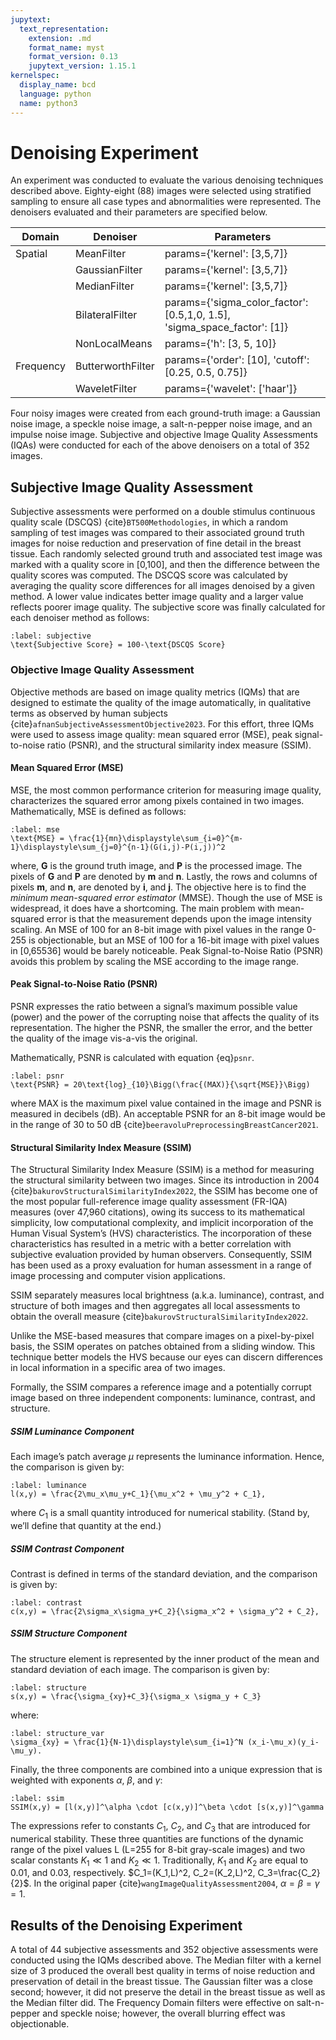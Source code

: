 ```yaml
---
jupytext:
  text_representation:
    extension: .md
    format_name: myst
    format_version: 0.13
    jupytext_version: 1.15.1
kernelspec:
  display_name: bcd
  language: python
  name: python3
---
```

# Denoising Experiment

An experiment was conducted to evaluate the various denoising techniques described above. Eighty-eight (88) images were selected using stratified sampling to ensure all case types and abnormalities were represented. The denoisers evaluated and their parameters are specified below.

| Domain     | Denoiser          | Parameters                                                               |
|------------|-------------------|--------------------------------------------------------------------------|
| Spatial    | MeanFilter        | params={'kernel': [3,5,7]}                                               |
|            | GaussianFilter    | params={'kernel': [3,5,7]}                                               |
|            | MedianFilter      | params={'kernel': [3,5,7]}                                               |
|            | BilateralFilter   | params={'sigma_color_factor': [0.5,1,0, 1.5], 'sigma_space_factor': [1]} |
|            | NonLocalMeans     | params={'h': [3, 5, 10]}                                                 |
| Frequency  | ButterworthFilter | params={'order': [10], 'cutoff': [0.25, 0.5, 0.75]}                      |
|            | WaveletFilter     | params={'wavelet': ['haar']}                                             |

Four noisy images were created from each ground-truth image: a Gaussian noise image, a speckle noise image, a salt-n-pepper noise image, and an impulse noise image. Subjective and objective Image Quality Assessments (IQAs) were conducted for each of the above denoisers on a total of 352 images.

## Subjective Image Quality Assessment

Subjective assessments were performed on a double stimulus continuous quality scale (DSCQS) {cite}`BT500Methodologies`, in which a random sampling of test images was compared to their associated ground truth images for noise reduction and preservation of fine detail in the breast tissue. Each randomly selected ground truth and associated test image was marked with a quality score in [0,100], and then the difference between the quality scores was computed. The DSCQS score was calculated by averaging the quality score differences for all images denoised by a given method. A lower value indicates better image quality and a larger value reflects poorer image quality. The subjective score was finally calculated for each denoiser method as follows:

```{math}
:label: subjective
\text{Subjective Score} = 100-\text{DSCQS Score}
```

### Objective Image Quality Assessment

Objective methods are based on image quality metrics (IQMs) that are designed to estimate the quality of the image automatically, in qualitative terms as observed by human subjects {cite}`afnanSubjectiveAssessmentObjective2023`.  For this effort, three IQMs were used to assess image quality: mean squared error (MSE), peak signal-to-noise ratio (PSNR), and the structural similarity index measure (SSIM).

#### Mean Squared Error (MSE)

MSE, the most common performance criterion for measuring image quality, characterizes the squared error among pixels contained in two images. Mathematically, MSE is defined as follows:

```{math}
:label: mse
\text{MSE} = \frac{1}{mn}\displaystyle\sum_{i=0}^{m-1}\displaystyle\sum_{j=0}^{n-1}(G(i,j)-P(i,j))^2
```

where, **G** is the ground truth image, and **P** is the processed image. The pixels of **G** and **P** are denoted by **m** and **n**. Lastly, the rows and columns of pixels **m**, and **n**, are denoted by **i**, and **j**.
The objective here is to find the *minimum mean-squared error estimator* (MMSE).
Though the use of MSE is widespread, it does have a shortcoming. The main problem with mean-squared error is that the measurement depends upon the image intensity scaling. An MSE of 100 for an 8-bit image with pixel values in the range 0-255 is objectionable, but an MSE of 100 for a 16-bit image with pixel values in [0,65536] would be barely noticeable.
Peak Signal-to-Noise Ratio (PSNR) avoids this problem by scaling the MSE according to the image range.

#### Peak Signal-to-Noise Ratio (PSNR)

PSNR expresses the ratio between a signal’s maximum possible value (power) and the power of the corrupting noise that affects the quality of its representation.  The higher the PSNR, the smaller the error, and the better the quality of the image vis-a-vis the original.

Mathematically, PSNR is calculated with equation {eq}`psnr`.

```{math}
:label: psnr
\text{PSNR} = 20\text{log}_{10}\Bigg(\frac{(MAX)}{\sqrt{MSE}}\Bigg)
```

where MAX is the maximum pixel value contained in the image and PSNR is measured in decibels (dB). An acceptable PSNR for an 8-bit image would be in the range of 30 to 50 dB {cite}`beeravoluPreprocessingBreastCancer2021`.

#### Structural Similarity Index Measure (SSIM)

The Structural Similarity Index Measure (SSIM) is a method for measuring the structural similarity between two images. Since its introduction in 2004 {cite}`bakurovStructuralSimilarityIndex2022`, the SSIM has become one of the most popular full-reference image quality assessment (FR-IQA) measures (over 47,960 citations), owing its success to its mathematical simplicity, low computational complexity, and implicit incorporation of the Human Visual System’s (HVS) characteristics. The incorporation of these characteristics has resulted in a metric with a better correlation with subjective evaluation provided by human observers. Consequently, SSIM has been used as a proxy evaluation for human assessment in a range of image processing and computer vision applications.

SSIM separately measures local brightness (a.k.a. luminance), contrast, and structure of both images and then aggregates all local assessments to obtain the overall measure {cite}`bakurovStructuralSimilarityIndex2022`.

Unlike the MSE-based measures that compare images on a pixel-by-pixel basis, the SSIM operates on patches obtained from a sliding window.  This technique better models the HVS because our eyes can discern differences in local information in a specific area of two images.

Formally, the SSIM compares a reference image and a potentially corrupt image based on three independent components: luminance, contrast, and structure.

##### SSIM Luminance Component

Each image’s patch average $\mu$ represents the luminance information. Hence, the comparison is given by:

```{math}
:label: luminance
l(x,y) = \frac{2\mu_x\mu_y+C_1}{\mu_x^2 + \mu_y^2 + C_1},
```

where $C_1$ is a small quantity introduced for numerical stability. (Stand by, we’ll define that quantity at the end.)

##### SSIM Contrast Component

Contrast is defined in terms of the standard deviation, and the comparison is given by:

```{math}
:label: contrast
c(x,y) = \frac{2\sigma_x\sigma_y+C_2}{\sigma_x^2 + \sigma_y^2 + C_2},
```

##### SSIM Structure Component

The structure element is represented by the inner product of the mean and standard deviation of each image. The comparison is given by:

```{math}
:label: structure
s(x,y) = \frac{\sigma_{xy}+C_3}{\sigma_x \sigma_y + C_3}
```

where:

```{math}
:label: structure_var
\sigma_{xy} = \frac{1}{N-1}\displaystyle\sum_{i=1}^N (x_i-\mu_x)(y_i-\mu_y).
```

Finally, the three components are combined into a unique expression that is weighted with exponents $\alpha$, $\beta$, and $\gamma$:

```{math}
:label: ssim
SSIM(x,y) = [l(x,y)]^\alpha \cdot [c(x,y)]^\beta \cdot [s(x,y)]^\gamma
```

The expressions refer to constants $C_1$, $C_2$, and $C_3$ that are introduced for numerical stability. These three quantities are functions of the dynamic range of the pixel values L (L=255 for 8-bit gray-scale images) and two scalar constants $K_1 \ll 1$ and $K_2 \ll 1$. Traditionally, $K_1$  and $K_2$ are equal to 0.01, and 0.03, respectively. $C_1=(K_1,L)^2, C_2=(K_2,L)^2,  C_3=\frac{C_2}{2}$. In the original paper {cite}`wangImageQualityAssessment2004`, $\alpha= \beta = \gamma = 1$.

## Results of the Denoising Experiment

A total of 44 subjective assessments and 352 objective assessments were conducted using the IQMs described above. The Median filter with a kernel size of 3 produced the overall best quality in terms of noise reduction and preservation of detail in the breast tissue. The Gaussian filter was a close second; however, it did not preserve the detail in the breast tissue as well as the Median filter did. The Frequency Domain filters were effective on salt-n-pepper and speckle noise; however, the overall blurring effect was objectionable.
